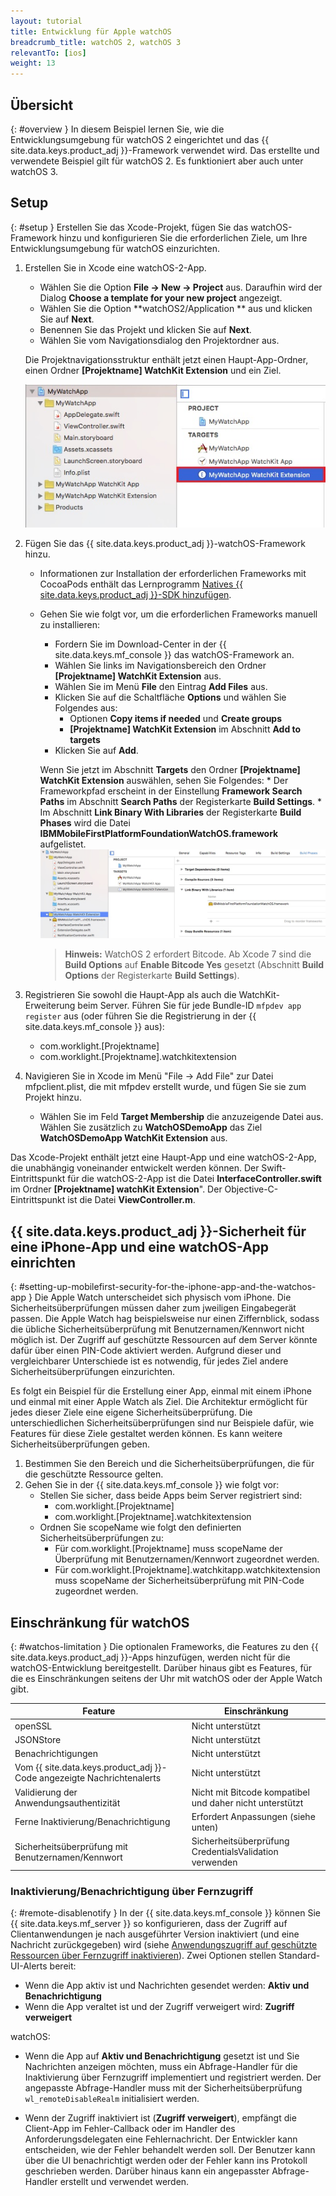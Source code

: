```yaml
---
layout: tutorial
title: Entwicklung für Apple watchOS
breadcrumb_title: watchOS 2, watchOS 3
relevantTo: [ios]
weight: 13
---
```

<!-- NLS_CHARSET=UTF-8 -->
## Übersicht
{: #overview }
In diesem Beispiel lernen Sie, wie die Entwicklungsumgebung für watchOS 2 eingerichtet und das {{ site.data.keys.product_adj }}-Framework verwendet wird. Das erstellte und verwendete Beispiel gilt für watchOS 2. Es funktioniert aber auch unter watchOS 3.

## Setup
{: #setup }
Erstellen Sie das Xcode-Projekt, fügen Sie das
watchOS-Framework hinzu und konfigurieren Sie die erforderlichen Ziele, um Ihre Entwicklungsumgebung für watchOS einzurichten. 

1. Erstellen Sie in Xcode eine watchOS-2-App. 
    * Wählen Sie die Option **File → New → Project** aus. Daraufhin wird der Dialog **Choose a template for your new project** angezeigt. 
    * Wählen Sie die Option **watchOS2/Application ** aus und klicken Sie auf **Next**.
    * Benennen Sie das Projekt und klicken Sie auf **Next**.
    * Wählen Sie vom Navigationsdialog den Projektordner aus.

    Die Projektnavigationsstruktur enthält jetzt einen Haupt-App-Ordner, einen Ordner
**[Projektname] WatchKit Extension** und ein Ziel.


    ![watchOS-Projekt in Xcode](WatchOSProject.jpg)

2. Fügen Sie das {{ site.data.keys.product_adj }}-watchOS-Framework
hinzu. 
    * Informationen zur Installation der erforderlichen Frameworks mit CocoaPods enthält das Lernprogramm [Natives {{ site.data.keys.product_adj }}-SDK hinzufügen](../../application-development/sdk/ios/#adding-support-for-apple-watchos). 
    * Gehen Sie wie folgt vor, um die erforderlichen Frameworks manuell zu installieren: 
        * Fordern Sie im Download-Center in der {{ site.data.keys.mf_console }} das watchOS-Framework an. 
        * Wählen Sie links im Navigationsbereich den Ordner **[Projektname] WatchKit Extension** aus. 
        * Wählen Sie im Menü **File** den Eintrag **Add Files** aus.
        * Klicken Sie auf die Schaltfläche **Options** und wählen Sie Folgendes aus:
            * Optionen **Copy items if needed** und **Create groups**
            * **[Projektname] WatchKit Extension** im Abschnitt **Add to targets**
        * Klicken Sie auf **Add**.

        Wenn Sie jetzt im Abschnitt **Targets** den Ordner **[Projektname] WatchKit Extension** auswählen, sehen Sie Folgendes: 
            * Der Frameworkpfad erscheint in der Einstellung **Framework Search Paths** im Abschnitt **Search Paths** der Registerkarte **Build Settings**.
            * Im Abschnitt **Link Binary With Libraries** der Registerkarte **Build Phases** wird die Datei **IBMMobileFirstPlatformFoundationWatchOS.framework** aufgelistet.
            ![Frameworks in Verbindung mit watchOS](watchOSlinkedframeworks.jpg)

        > **Hinweis:** WatchOS 2 erfordert Bitcode. Ab Xcode 7 sind die **Build
Options** auf **Enable Bitcode Yes** gesetzt (Abschnitt **Build
Options** der Registerkarte **Build Settings**).



3. Registrieren Sie sowohl die Haupt-App als auch die WatchKit-Erweiterung beim Server. Führen Sie für jede Bundle-ID `mfpdev app register` aus (oder führen Sie die Registrierung in der
{{ site.data.keys.mf_console }} aus):
    * com.worklight.[Projektname]
    * com.worklight.[Projektname].watchkitextension

4. Navigieren Sie in Xcode im Menü "File -> Add
File" zur Datei mfpclient.plist, die mit
mfpdev erstellt wurde, und fügen Sie sie zum Projekt hinzu. 
    * Wählen Sie im Feld **Target Membership** die anzuzeigende Datei aus. Wählen Sie zusätzlich zu **WatchOSDemoApp** das Ziel
**WatchOSDemoApp
WatchKit Extension** aus. 

Das Xcode-Projekt enthält jetzt eine Haupt-App und eine watchOS-2-App, die unabhängig voneinander entwickelt werden können. Der Swift-Eintrittspunkt für die
watchOS-2-App ist die Datei **InterfaceController.swift** im Ordner **[Projektname] watchKit Extension**". Der Objective-C-Eintrittspunkt ist die Datei **ViewController.m**. 

## {{ site.data.keys.product_adj }}-Sicherheit für eine iPhone-App und eine watchOS-App einrichten
{: #setting-up-mobilefirst-security-for-the-iphone-app-and-the-watchos-app }
Die Apple Watch unterscheidet sich physisch vom iPhone. Die Sicherheitsüberprüfungen müssen daher zum jweiligen Eingabegerät
passen. Die Apple
Watch hag beispielsweise nur einen Ziffernblick, sodass die übliche Sicherheitsüberprüfung mit Benutzernamen/Kennwort nicht möglich ist. Der Zugriff auf geschützte Ressourcen auf dem Server könnte dafür über
einen PIN-Code aktiviert werden. Aufgrund dieser und vergleichbarer Unterschiede ist es notwendig, für jedes Ziel andere Sicherheitsüberprüfungen
einzurichten. 

Es folgt ein Beispiel für die Erstellung einer App, einmal mit einem
iPhone und einmal mit einer Apple Watch als Ziel. Die Architektur ermöglicht für jedes dieser Ziele eine eigene Sicherheitsüberprüfung. Die unterschiedlichen
Sicherheitsüberprüfungen sind nur Beispiele dafür, wie Features für diese Ziele gestaltet werden können.
Es kann weitere Sicherheitsüberprüfungen geben. 

1. Bestimmen Sie den Bereich und die Sicherheitsüberprüfungen, die für die geschützte Ressource gelten.
2. Gehen Sie in der {{ site.data.keys.mf_console }} wie folgt vor:
    * Stellen Sie sicher, dass beide Apps beim Server registriert sind: 
        * com.worklight.[Projektname]
        * com.worklight.[Projektname].watchkitextension
    * Ordnen Sie scopeName wie folgt den definierten Sicherheitsüberprüfungen zu: 
        * Für com.worklight.[Projektname] muss scopeName der Überprüfung mit
Benutzernamen/Kennwort zugeordnet werden. 
        * Für com.worklight.[Projektname].watchkitapp.watchkitextension muss scopeName der Sicherheitsüberprüfung mit
PIN-Code zugeordnet werden. 

## Einschränkung für watchOS
{: #watchos-limitation }
Die optionalen Frameworks, die Features
zu den {{ site.data.keys.product_adj }}-Apps hinzufügen, werden nicht für die
watchOS-Entwicklung bereitgestellt. Darüber hinaus gibt es Features, für die es Einschränkungen seitens
der Uhr mit watchOS oder der Apple Watch gibt. 

| Feature | Einschränkung |
|---------|------------|
| openSSL| Nicht unterstützt |
| JSONStore| Nicht unterstützt |
| Benachrichtigungen| Nicht unterstützt |
| Vom {{ site.data.keys.product_adj }}-Code angezeigte Nachrichtenalerts| Nicht unterstützt |
| Validierung der Anwendungsauthentizität| Nicht mit Bitcode kompatibel und daher nicht unterstützt|
| Ferne Inaktivierung/Benachrichtigung | Erfordert Anpassungen (siehe unten)|
| Sicherheitsüberprüfung mit Benutzernamen/Kennwort| Sicherheitsüberprüfung CredentialsValidation verwenden|

### Inaktivierung/Benachrichtigung über Fernzugriff
{: #remote-disablenotify }
In der
{{ site.data.keys.mf_console }} können Sie
{{ site.data.keys.mf_server }} so konfigurieren, dass
der Zugriff auf Clientanwendungen je nach ausgeführter Version inaktiviert (und eine Nachricht zurückgegeben) wird
(siehe [Anwendungszugriff
auf geschützte Ressourcen über Fernzugriff inaktivieren](../../administering-apps/using-console/#remotely-disabling-application-access-to-protected-resources)). Zwei Optionen stellen Standard-UI-Alerts bereit: 

* Wenn die App aktiv ist und Nachrichten gesendet werden: **Aktiv und Benachrichtigung**
* Wenn die App veraltet ist und der Zugriff verweigert wird: **Zugriff verweigert**

watchOS:

* Wenn die App auf **Aktiv und Benachrichtigung** gesetzt ist und Sie Nachrichten anzeigen möchten, muss ein Abfrage-Handler für die Inaktivierung über Fernzugriff implementiert und registriert werden. Der angepasste Abfrage-Handler muss mit der Sicherheitsüberprüfung
`wl_remoteDisableRealm` initialisiert werden.

* Wenn der Zugriff inaktiviert ist (**Zugriff verweigert**), empfängt die Client-App im Fehler-Callback oder im Handler des Anforderungsdelegaten eine
Fehlernachricht. Der Entwickler kann entscheiden, wie der Fehler behandelt werden soll.
Der Benutzer kann über die UI benachrichtigt werden oder der Fehler kann ins Protokoll geschrieben werden. Darüber hinaus kann ein angepasster Abfrage-Handler erstellt und
verwendet werden. 
